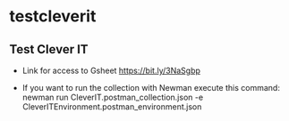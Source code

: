 # testcleverit

## Test Clever IT

* Link for access to Gsheet https://bit.ly/3NaSgbp


* If you want to run the collection with Newman execute this command: newman run CleverIT.postman_collection.json -e CleverITEnvironment.postman_environment.json

